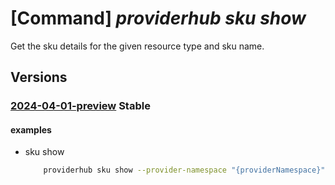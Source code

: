 # [Command] _providerhub sku show_

Get the sku details for the given resource type and sku name.

## Versions

### [2024-04-01-preview](/Resources/mgmt-plane/L3N1YnNjcmlwdGlvbnMve30vcHJvdmlkZXJzL21pY3Jvc29mdC5wcm92aWRlcmh1Yi9wcm92aWRlcnJlZ2lzdHJhdGlvbnMve30vcmVzb3VyY2V0eXBlcmVnaXN0cmF0aW9ucy97fS9za3VzL3t9/2024-04-01-preview.xml) **Stable**

<!-- mgmt-plane /subscriptions/{}/providers/microsoft.providerhub/providerregistrations/{}/resourcetyperegistrations/{}/skus/{} 2024-04-01-preview -->

#### examples

- sku show
    ```bash
        providerhub sku show --provider-namespace "{providerNamespace}" --resource-type "{resourceType}" --sku "{skuName}"
    ```
